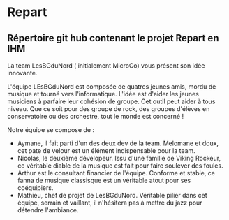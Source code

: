 # Repart

## Répertoire git hub contenant le projet Repart en IHM

La team LesBGduNord ( initialement MicroCo) vous présent son idée innovante.

L'équipe LEsBGduNord est composée de quatres jeunes amis, mordu de musique et tourné vers l'informatique.
L'idée est d'aider les jeunes musiciens à parfaire leur cohésion de groupe. Cet outil peut aider à tous niveau. Que ce soit pour des groupe de rock, des groupes d'élèves en conservatoire ou des orchestre, tout le monde est concerné !

Notre équipe se compose de :
- Aymane, il fait  parti d'un des deux dev de la team. Melomane et doux, cet pate de velour est un élément indispensable pour la team.
- Nicolas, le deuxième dévelopeur. Issu d'une famille de Viking Rockeur, ce véritable diable de la musique est fait pour faire soulever des foules.
- Arthur est le consultant financier de l'équipe. Conforme et stable, ce fanna de musique classisque est un véritable atout pour ses coéquipiers.
- Mathieu, chef de projet de LesBGduNord. Véritable pilier dans cet équipe, serrain et vaillant, il n'hésitera pas à mettre du jazz pour détendre l'ambiance.
